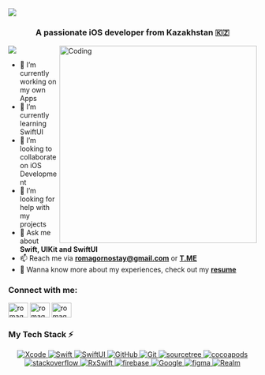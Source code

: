<a><h2> <img src="https://readme-typing-svg.herokuapp.com?font=Fira+Code&size=25&duration=5000&pause=300&color=17F7CC&width=500&lines=Hey+folks+👋;I'm+Roman+Gornostayev+🤝;I'm+an+iOS+Developer+💚;I+love+building+amazing+apps+🧑🏼‍💻">
  </a></h2></a>

<h3 align="center">A passionate iOS developer from Kazakhstan 🇰🇿</h3>

<img align="right" alt="Coding" width="400" src="https://cdn.dribbble.com/users/1059583/screenshots/4171367/media/5c8264a20b247115b68e6c2f4c97d5e6.gif">

![](https://komarev.com/ghpvc/?username=romagornostay&color=brightgreen)

- 🔭 I’m currently working on my own Apps
- 🌱 I’m currently learning SwiftUI 
- 👯 I’m looking to collaborate on iOS Development
- 🤔 I’m looking for help with my projects
- 💬 Ask me about **Swift, UIKit and SwiftUI**
- 📫 Reach me via **romagornostay@gmail.com** or [**T.ME**](https://t.me/romagornostay)
- 📄 Wanna know more about my experiences, check out my [**resume**](https://resume.io/r/p7zBTZb2c)



<h3 align="left">Connect with me:</h3>
<p align="left">
<a href="https://t.me/romagornostay" target="blank"><img align="center" src="https://cdn.jsdelivr.net/npm/simple-icons@3.0.1/icons/telegram.svg" alt="romagornostay" height="30" width="40" /></a>
<a href="https://www.linkedin.com/in/romagornostay" target="blank"><img align="center" src="https://cdn.jsdelivr.net/npm/simple-icons@3.0.1/icons/linkedin.svg" alt="romagornostay" height="30" width="40" /></a>
<a href="https://www.instagram.com/romagornostay" target="blank"><img align="center" src="https://cdn.jsdelivr.net/npm/simple-icons@3.0.1/icons/instagram.svg" alt="romagornostay" height="30" width="40" /></a>
</p>




<h3 align="left">My Tech Stack ⚡<br></h3>
<p align='center'>
<a href="https://developer.apple.com/xcode/" target="_blank"> <img src="https://img.shields.io/badge/Xcode-1882e8?style=for-the-badge&logo=Xcode&logoColor=white" alt="Xcode"/> </a> 
<a href="https://developer.apple.com/swift/" target="_blank"> <img src="https://img.shields.io/badge/Swift-f15139?style=for-the-badge&logo=Swift&logoColor=white" alt="Swift"/> </a> 
<a href="https://developer.apple.com/xcode/swiftui/" target="_blank"> <img src="https://img.shields.io/badge/SwiftUI-006cbc?style=for-the-badge&logo=Swift&logoColor=white" alt="SwiftUI"/> </a> 
<a href="https://github.com/" target="_blank"> <img src="https://img.shields.io/badge/GitHub-100000?style=for-the-badge&logo=github&logoColor=white" alt="GitHub"/> 
<a href="https://git-scm.com/" target="_blank"> <img src="https://img.shields.io/badge/GIT-E44C30?style=for-the-badge&logo=git&logoColor=white" alt="Git"/> </a> 
<a href="https://www.sourcetreeapp.com" target="_blank"> <img src="https://img.shields.io/badge/sourcetree-4887ba?style=for-the-badge&logo=sourcetree&logoColor=darkblue" alt="sourcetree"/> </a>
<a href="https://cocoapods.org" target="_blank"> <img src="https://img.shields.io/badge/cocoapods-fa2b01?style=for-the-badge&logo=cocoapods&logoColor=white" alt="cocoapods"/> </a>
<a href="https://stackoverflow.com" target="_blank"> <img src="https://img.shields.io/badge/stackoverflow-f58023?style=for-the-badge&logo=stackoverflow&logoColor=white" alt="stackoverflow"/> </a>
<a href="https://github.com/ReactiveX/RxSwift" target="_blank"> <img src="https://img.shields.io/badge/RxSwift-ff4db3?style=for-the-badge&logo=RxSwift&logoColor=white" alt="RxSwift"/> </a>
<a href="https://firebase.google.com/" target="_blank"> <img src="https://img.shields.io/badge/firebase-fecc2f?style=for-the-badge&logo=firebase&logoColor=orange" alt="firebase"/> </a> 
<a href="https://www.google.com" target="_blank"> <img src="https://img.shields.io/badge/Google-4286f5?style=for-the-badge&logo=Google&logoColor=white" alt="Google"/> </a>
<a href="https://www.figma.com/" target="_blank"> <img src="https://img.shields.io/badge/Figma-13c6c0?style=for-the-badge&logo=figma&logoColor=blue " alt="figma"/> </a>
<a href="https://realm.io/" target="_blank"> <img src="https://img.shields.io/badge/Realm-9a50a5?style=for-the-badge&logo=Realm&logoColor=white" alt="Realm"/> </a>

